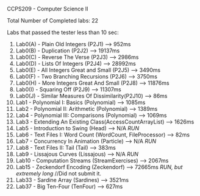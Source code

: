 CCPS209 - Computer Science II

Total Number of Completed labs: 22

Labs that passed the tester less than 10 sec:
1. Lab0(A) - Plain Old Integers               (P2J1)             --> 952ms
2. Lab0(B) - Duplication                      (P2J2)             --> 19137ms 
3. Lab0(C) - Reverse The Verse                (P2J3)             --> 2986ms
4. Lab0(D) - Lists Of Integers                (P2J4)             --> 28992ms 
5. Lab0(E) - All Integers Great and Small     (P2J5)             --> 3490ms
6. Lab0(F) - Two Branching Recursions         (P2J6)             --> 3750ms
7. Lab0(H) - More Integers Great And Small    (P2J8)             --> 11876ms
8. Lab0(I) - Squaring Off                     (P2J9)             --> 11307ms
9. Lab0(J) - Similar Measures Of Dissimilarity(P2J10)            --> 86ms
10. Lab1  - Polynomial I: Basics              (Polynomial)       --> 1085ms
11. Lab2  - Polynomial II: Arithmetic         (Polynomial)       --> 1389ms
12. Lab4  - Polynomial III: Comparisons       (Polynomial)       --> 1069ms
13. Lab3  - Extending An Existing Class(AccessCountArrayList<E>) --> 1626ms
14. Lab5  - Introduction to Swing             (Head)             --> N/A         *RUN*
15. Lab6  - Text Files I: Word Count (WordCount, FileProcessor)  --> 82ms
16. Lab7  - Concurrency In Animation          (Particle)         --> N/A         *RUN*
17. Lab8  - Text Files II: Tail               (Tail)             --> 383ms 
18. Lab9  - Lissajous Curves                  (Lissajous)        --> N/A         *RUN*   
19. Lab10 - Computation Streams               (StreamExercises)  --> 2067ms
20. Lab15 - Zeckendorf Encoding               (Zeckendorf)       --> 72665ms  *RUN, but extremely long* //Did not submit it. 
21. Lab33 - Sardine Array                     (Sardines)         --> 3521ms
22. Lab37 - Big Ten-Four                      (TenFour)          --> 627ms

